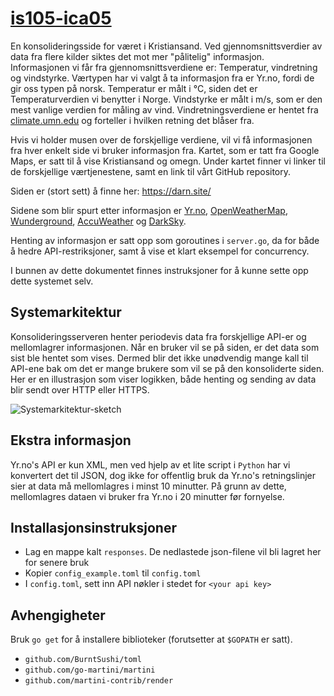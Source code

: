  # [is105-ica05](https://darn.site/)

En konsolideringsside for været i Kristiansand. Ved gjennomsnittsverdier av data fra flere kilder siktes det mot mer "pålitelig" informasjon.
Informasjonen vi får fra gjennomsnittsverdiene er: Temperatur, vindretning og vindstyrke.
Værtypen har vi valgt å ta informasjon fra er Yr.no, fordi de gir oss typen på norsk.
Temperatur er målt i °C, siden det er Temperaturverdien vi benytter i Norge.
Vindstyrke er målt i m/s, som er den mest vanlige verdien for måling av vind.
Vindretningsverdiene er hentet fra [climate.umn.edu](http://climate.umn.edu/snow_fence/components/winddirectionanddegreeswithouttable3.htm)
og forteller i hvilken retning det blåser fra.

Hvis vi holder musen over de forskjellige verdiene, vil vi få informasjonen fra hver enkelt side vi bruker informasjon fra.
Kartet, som er tatt fra Google Maps, er satt til å vise Kristiansand og omegn.
Under kartet finner vi linker til de forskjellige værtjenestene, samt en link til
vårt GitHub repository.

Siden er (stort sett) å finne her: https://darn.site/

Sidene som blir spurt etter informasjon er [Yr.no](http://yr.no/), [OpenWeatherMap](http://openweathermap.org/), [Wunderground](https://www.wunderground.com/), [AccuWeather](http://www.accuweather.com/) og [DarkSky](https://darksky.net/app/).

Henting av informasjon er satt opp som goroutines i `server.go`, da for både å hedre API-restriksjoner, samt å vise et klart eksempel for concurrency.

I bunnen av dette dokumentet finnes instruksjoner for å kunne sette opp dette systemet selv.

## Systemarkitektur

Konsolideringsserveren henter periodevis data fra forskjellige API-er og mellomlagrer informasjonen. Når en bruker vil se på siden, er det data som sist ble hentet som vises.
Dermed blir det ikke unødvendig mange kall til API-ene bak om det er mange brukere som vil se på den konsoliderte siden.
Her er en illustrasjon som viser logikken, både henting og sending av data blir sendt over HTTP eller HTTPS.

![Systemarkitektur-sketch](https://raw.githubusercontent.com/crippling-depression/is105-ica05/master/assets/system-arch-sketch.png)


## Ekstra informasjon

Yr.no's API er kun XML, men ved hjelp av et lite script i `Python` har vi konvertert det til
JSON, dog ikke for offentlig bruk da Yr.no's retningslinjer sier at data må mellomlagres i minst 10 minutter.
På grunn av dette, mellomlagres dataen vi bruker fra Yr.no i 20 minutter før fornyelse.

## Installasjonsinstruksjoner

* Lag en mappe kalt `responses`. De nedlastede json-filene vil bli lagret her for senere bruk
* Kopier `config_example.toml` til `config.toml`
* I `config.toml`, sett inn API nøkler i stedet for `<your api key>`

## Avhengigheter

Bruk `go get` for å installere biblioteker (forutsetter at `$GOPATH` er satt).

* `github.com/BurntSushi/toml`
* `github.com/go-martini/martini`
* `github.com/martini-contrib/render`
